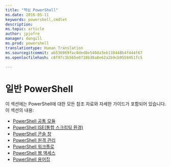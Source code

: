```yaml
---
title: "핵심 PowerShell"
ms.date: 2016-05-11
keywords: powershell,cmdlet
description: 
ms.topic: article
author: jpjofre
manager: dongill
ms.prod: powershell
translationtype: Human Translation
ms.sourcegitcommit: ab536969fac8ded0e540da3eb138448b4f444f67
ms.openlocfilehash: c8f97c3b565e0718b38a8e62a2b9cb9558451fc5

---
```


#  일반 PowerShell
이 섹션에는 PowerShell에 대한 모든 참조 자료와 자세한 가이드가 포함되어 있습니다.  
이 섹션의 내용:
-  [PowerShell 공통 모듈](core-modules.md)
-  [PowerShell ISE(통합 스크립팅 환경)](ise-guide.md)
-  [PowerShell 콘솔 창](console-guide.md)
-  [PowerShell 원격 관리](Running-Remote-Commands.md)
-  [PowerShell 워크플로](workflows-guide.md)
-  [PowerShell 웹 액세스](web-access.md)
-  [PowerShell 용어집](../Windows-PowerShell-Glossary.md)



<!--HONumber=Aug16_HO3-->


